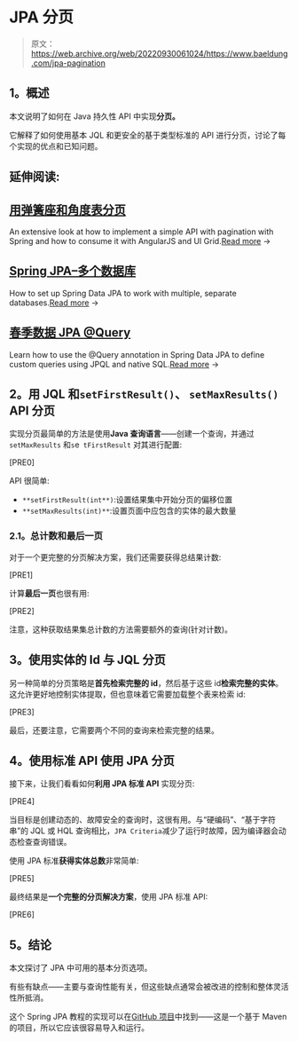 # JPA 分页

> 原文：<https://web.archive.org/web/20220930061024/https://www.baeldung.com/jpa-pagination>

## **1。概述**

本文说明了如何在 Java 持久性 API 中实现**分页。**

它解释了如何使用基本 JQL 和更安全的基于类型标准的 API 进行分页，讨论了每个实现的优点和已知问题。

## 延伸阅读:

## [用弹簧座和角度表分页](/web/20221027152928/https://www.baeldung.com/pagination-with-a-spring-rest-api-and-an-angularjs-table)

An extensive look at how to implement a simple API with pagination with Spring and how to consume it with AngularJS and UI Grid.[Read more](/web/20221027152928/https://www.baeldung.com/pagination-with-a-spring-rest-api-and-an-angularjs-table) →

## [Spring JPA–多个数据库](/web/20221027152928/https://www.baeldung.com/spring-data-jpa-multiple-databases)

How to set up Spring Data JPA to work with multiple, separate databases.[Read more](/web/20221027152928/https://www.baeldung.com/spring-data-jpa-multiple-databases) →

## [春季数据 JPA @Query](/web/20221027152928/https://www.baeldung.com/spring-data-jpa-query)

Learn how to use the @Query annotation in Spring Data JPA to define custom queries using JPQL and native SQL.[Read more](/web/20221027152928/https://www.baeldung.com/spring-data-jpa-query) →

## **2。用 JQL 和`setFirstResult()`、 `setMaxResults()` API** 分页

实现分页最简单的方法是使用**Java 查询语言**——创建一个查询，并通过`setMaxResults` 和`s`e` tFirstResult` 对其进行配置:

[PRE0]

API 很简单:

*   `**setFirstResult(int**)`:设置结果集中开始分页的偏移位置
*   `**setMaxResults(int)**`:设置页面中应包含的实体的最大数量

### **2.1。总计数和最后一页**

对于一个更完整的分页解决方案，我们还需要获得总结果计数:

[PRE1]

计算**最后一页**也很有用:

[PRE2]

注意，这种获取结果集总计数的方法需要额外的查询(针对计数)。

## **3。使用实体的 Id 与 JQL 分页**

另一种简单的分页策略是**首先检索完整的 id**，然后基于这些 id**检索完整的实体**。这允许更好地控制实体提取，但也意味着它需要加载整个表来检索 id:

[PRE3]

最后，还要注意，它需要两个不同的查询来检索完整的结果。

## **4。使用标准 API 使用 JPA 分页**

接下来，让我们看看如何**利用 JPA 标准 API** 实现分页:

[PRE4]

当目标是创建动态的、故障安全的查询时，这很有用。与“硬编码”、“基于字符串”的 JQL 或 HQL 查询相比，`JPA Criteria`减少了运行时故障，因为编译器会动态检查查询错误。

使用 JPA 标准**获得实体总数**非常简单:

[PRE5]

最终结果是**一个完整的分页解决方案**，使用 JPA 标准 API:

[PRE6]

## **5。结论**

本文探讨了 JPA 中可用的基本分页选项。

有些有缺点——主要与查询性能有关，但这些缺点通常会被改进的控制和整体灵活性所抵消。

这个 Spring JPA 教程的实现可以在[GitHub 项目](https://web.archive.org/web/20221027152928/https://github.com/eugenp/tutorials/tree/master/persistence-modules/spring-jpa "Spring JPA Tutorial - example project")中找到——这是一个基于 Maven 的项目，所以它应该很容易导入和运行。